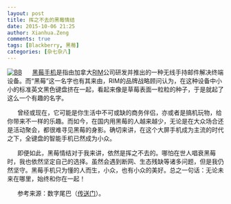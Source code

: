 ```yaml
---
layout: post
title: 挥之不去的黑莓情结
date: 2015-10-06 21:25
author: Xianhua.Zeng
comments: true
tags: [Blackberry, 黑莓]
categories: [杂七杂八]
---
```

<p><a href="http://www.xianhuazeng.com/cn/wp-content/uploads/2015/10/BB.jpg"><img class="aligncenter size-full" src="http://www.xianhuazeng.com/cn/wp-content/uploads/2015/10/BB.jpg" alt="BB" /></a>      <span style="text-decoration: underline;"><a href="http://baike.baidu.com/view/242568.htm" target="_blank">黑莓手机</a></span>是指由加拿大<span style="text-decoration: underline;"><a href="http://www.rim.com/" target="_blank">RIM</a></span>公司研发并推出的一种无线手持邮件解决终端设备。而“黑莓”这一名字也有其来由，RIM的品牌战略顾问认为，在这种设备中小小的标准英文黑色键盘挤在一起，看起来像是草莓表面一粒粒的种子，于是就起了这么一个有趣的名字。<!--more--></p>
<p>      曾经或现在，它可能是你生活中不可或缺的商务伴侣，亦或者是搞机玩物，给你带来不一样的乐趣。而如今，在国内用黑莓的人越来越少，无论是在大众场合还是活动聚会，都很难寻见黑莓的身影。确切来讲，在这个大屏手机成为主流的时代之下，全键盘的智能手机已然成为小众。</p>
<p>      即便如此，黑莓情结对于我来讲，依然是挥之不去的。哪怕在世人唱衰黑莓时，我也依然坚定自己的选择。虽然会遇到断网、生态残缺等诸多问题，但是我仍然坚守。黑莓手机只为懂的人而生，小众，也有小众的美好。总之一句话：无论未来在哪里，始终和你在一起！</p>
<p>      参考来源：数字尾巴（<span style="text-decoration: underline;"><a href="http://www.dgtle.com/article-7917-1.html" target="_blank">传送门</a></span>）。</p>
